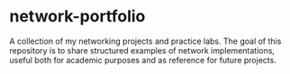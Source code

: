 # network-portfolio
A collection of my networking projects and practice labs. The goal of this repository is to share structured examples of network implementations, useful both for academic purposes and as reference for future projects.
